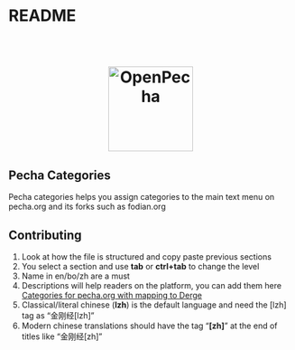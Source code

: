 # README

<h1 align="center">
  <br>
  <a href="https://openpecha.org"><img src="https://avatars.githubusercontent.com/u/82142807?s=400&u=19e108a15566f3a1449bafb03b8dd706a72aebcd&v=4" alt="OpenPecha" width="150"></a>
  <br>
</h1>

## Pecha Categories
Pecha categories helps you assign categories to the main text menu on pecha.org and its forks such as fodian.org 

## Contributing
1. Look at how the file is structured and copy paste previous sections  
1. You select a section and use **tab** or **ctrl+tab** to change the level  
1. Name in en/bo/zh are a must  
1. Descriptions will help readers on the platform, you can add them here [Categories for pecha.org  with mapping to Derge](https://docs.google.com/spreadsheets/d/1ncPxU4y9vcXW9ayy30mKxn2Lc794odsWQBh50sG7h9E/edit?gid=499376300#gid=499376300)  
1. Classical/literal chinese (**lzh**) is the default language and need the \[lzh\] tag as “金刚经\[lzh\]”   
1. Modern chinese translations should have the tag “**\[zh\]**” at the end of titles like “金刚经\[zh\]”  
